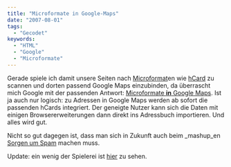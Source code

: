 ```yaml
---
title: "Microformate in Google-Maps"
date: "2007-08-01"
tags:
  - "Gecodet"
keywords:
  - "HTML"
  - "Google"
  - "Microformate"
---
```


Gerade spiele ich damit unsere Seiten nach [Microformat](http://microformats.org/)en wie [hCard](http://microformats.org/wiki/hcard-authoring) zu scannen und dorten passend Google Maps einzubinden, da überrascht mich Google mit der passenden Antwort: [Microformate **in** Google Maps](http://googlemapsapi.blogspot.com/2007/06/microformats-in-google-maps.html). Ist ja auch nur logisch: zu Adressen in Google Maps werden ab sofort die passenden hCards integriert. Der geneigte Nutzer kann sich die Daten mit einigen Browsererweiterungen dann direkt ins Adressbuch importieren. Und alles wird gut.

Nicht so gut dagegen ist, dass man sich in Zukunft auch beim _mashup_en [Sorgen um Spam](http://blog.programmableweb.com/2007/07/31/beware-mashup-spam/) machen muss.

Update: ein wenig der Spielerei ist [hier](http://23meteor.de/hcarder/ "hCarder") zu sehen.


